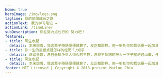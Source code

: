 ```yaml
---
home: true
heroImage: /img/logo.png
tagline: 我的前端成长之路
actionText: 我的学习笔记 →
actionLink: /timeLine/
subDescription: 你在努力点也行的 努力吧！
features:
- title: 风生水起
  details: 本来想着，我这辈子随随便便就算了，反正都那样。但一听到你和我说要一起加油啊，忽然觉得，无论如何，我都得出全力啦。
- title: 你一生的最低点是怎样的经历？/知乎
  details: 命运善嫉，总吝啬赋予世人恒久的平静，总猝不及防的把人一下子塞进过山车，任你怎么恐惧挣扎也不肯轻易停下来，非要把圆满的颠簸成支破碎的，再命你耗尽半生去拼补……
- title: 风生水起
  details: 本来想着，我这辈子随随便便就算了，反正都那样。但一听到你和我说要一起加油啊，忽然觉得，无论如何，我都得出全力啦。
footer: MIT Licensed | Copyright © 2018-present Marlon Chiu
---
```

